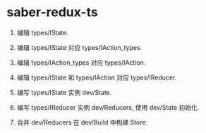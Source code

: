 # saber-redux-ts

1. 编辑 types/IState.

2. 编辑 types/IState 对应 types/IAction_types.

3. 编辑 types/IAction_types 对应 types/IAction.

4. 编辑 types/IState 和 types/IAction 对应 types/IReducer.

5. 编写 types/IState 实例 dev/State.

6. 编写 types/IReducer 实例 dev/Reducers, 使用 dev/State 初始化.

7. 合并 dev/Reducers 在 dev/Build 中构建 Store.
